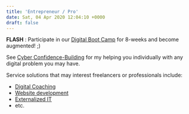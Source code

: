 ```yaml
---
title: 'Entrepreneur / Pro'
date: Sat, 04 Apr 2020 12:04:10 +0000
draft: false
---
```


**FLASH** : Participate in our [Digital Boot Camp](http://digital-support-group) for 8-weeks and become augmented! ;)

See [Cyber Confidence-Building](https://www.mann.fr/en/solutions/individual-tutor/cyber-confidence-building/) for my helping you individually with any digital problem you may have.

Service solutions that may interest freelancers or professionals include:

*   [Digital Coaching](/en/development-team-coaching)
*   [Website development](/en/webmastering)
*   [Externalized IT](/en/it-services/)
*   etc.